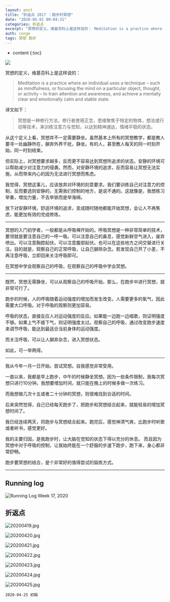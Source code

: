 ```yaml
---
layout: post
title: "折返点 2017 ｜跑步时冥想"
date: "2020-05-01 09:04:31"
categories: 折返点
excerpt: "冥想的定义，维基百科上是这样说的： Meditation is a practice where an individual uses a te..."
auth: conge
tags: 冥想 跑步
---
```

* content
{:toc}

![ ](/assets/images/折返点/118382-ef6fe529a8b3aff2.png)

冥想的定义，维基百科上是这样说的：

> Meditation is a practice where an individual uses a technique – such as mindfulness, or focusing the mind on a particular object, thought, or activity – to train attention and awareness, and achieve a mentally clear and emotionally calm and stable state.  

译文如下：
> 冥想是一种修行方法，修行者使用正念，思维聚焦于特定的物体，想法或行动等技术，来训练注意力与觉知，以达到精神通达，情绪平稳的状态。

从这个定义上看，冥想并不一定需要静坐。虽然基本上所有的冥想教学，都是教人要寻一处幽静所在，摒弃外界干扰，静坐。有的人，甚至教人每天的同一时刻开始，同一时刻结束。

但实际上，对冥想要求越多，反而更不容易达到冥想所追求的状态。安静的环境可以帮助减少对注意力的侵袭。然而，对安静环境的追求，反而容易让冥想无法实施，从而带来内心的因为无法进行冥想而焦虑。

我觉得，冥想这事儿，应该放弃对环境的刻意要求。我们要训练自己对注意力的控制，反而要选则安静的，无需我们控制的地方，是说不通的。这就像是，我想练习举重，增加力量，不去举铁而是举海绵。

放下对安静环境，舒适环境的追求，变成随时随地都能开始冥想，会让人不再焦虑，能更加有效的完成修炼。

----

冥想的入门初学者，一般都是从呼吸禅开始的。呼吸冥想是一种非常简单的技术，要领就是要注意自己的一呼一吸。可以注意自己的鼻息，感觉新鲜空气进入，废弃喷出。可以注意胸腔起伏。可以注意腹部起伏。也可以在这些地方之间交替进行关注。目的就是，观察自己的正常呼吸，让自己摒除杂念。若发现自己开了小差，不再注意呼吸，立即回来关注呼吸即可。

在冥想中学会观察自己的呼吸，在观察自己的呼吸中学会冥想。

----

既然，冥想无需静坐，可以从观察自己的呼吸开始，那么，在跑步中进行冥想，就非常可行了。

跑步的时候，人的呼吸随着运动强度的增加而发生改变。人需要更多的氧气，因此需要大口呼吸。对于呼吸的观察则更加容易。

呼吸的状态，直接反应人对运动强度的反应。如果能一边跑一边唱歌，则证明强度不够。如果上气不接下气，则证明强度太过。观察自己的呼吸，通过改变跑步速度来调节呼吸，能达到最适合当前身体的运动强度。

而关注呼吸，可以让人摒弃杂念，进入冥想状态。

如此，可一举两得。

----

我从今年一月一日开始，尝试冥想。自我感觉非常受用。

一直以来，我都是早上跑步，中午的时候静坐冥想。因为一些条件限制，我每次冥想只进行10分钟。我想要增加时间，就只能在晚上的时候多做一次练习。

而我想做几次十五或者二十分钟的冥想，则很难找到合适的时间。

后来突然觉得，自己已经每天跑步了，把跑步和冥想结合起来，就能轻易的增加冥想时间了。

我已经连续两天，将跑步与冥想结合起来。跑完后，感觉神清气爽，比跑步时听歌或者听书，感觉更好。

我的主要归因，是我跑步时，让大脑在觉知的状态下得以充分的休息。 而且因为冥想中对于呼吸的控制，让我始终能在一个舒服的步速下跑步，跑下来，身心都非常舒畅。

跑步要冥想的结合，是个非常好的值得尝试的锻炼方式。

-------

## Running log
![Running Log Week 17, 2020](/assets/images/折返点/118382-d682b65e54777d04.png)

## 折返点
![20200419.jpg](/assets/images/折返点/118382-d54b2b053ce6108e.jpg)

![20200420.jpg](/assets/images/折返点/118382-e6635e500f20e2dc.jpg)

![20200421.jpg](/assets/images/折返点/118382-980175d0e376b467.jpg)

![20200422.jpg](/assets/images/折返点/118382-b18303f88a8cc4e5.jpg)

![20200423.jpg](/assets/images/折返点/118382-1d09400ab473e309.jpg)

![20200424.jpg](/assets/images/折返点/118382-0f343f484e3fd8fd.jpg)

![20200425.jpg](/assets/images/折返点/118382-d8f56043d6bf22ee.jpg)


```
2020-04-25 初稿
```
